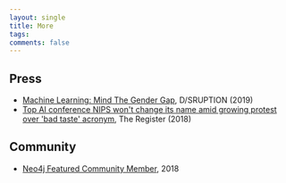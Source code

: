 ```yaml
---
layout: single
title: More
tags: 
comments: false
---
```


## Press
- [Machine Learning: Mind The Gender Gap](https://disruptionhub.com/machine-learning-mind-the-gender-gap), D/SRUPTION (2019)
- [Top AI conference NIPS won't change its name amid growing protest over 'bad taste' acronym](https://www.theregister.co.uk/2018/10/29/nips_ai_conference/), The Register (2018)

## Community
- [Neo4j Featured Community Member](https://neo4j.com/blog/this-week-in-neo4j-deep-feature-learning-for-graphs-decision-trees-customer-journey-analytics/), 2018
